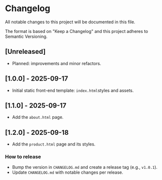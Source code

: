 # Changelog

All notable changes to this project will be documented in this file.

The format is based on "Keep a Changelog" and this project adheres to Semantic Versioning.

## [Unreleased]

- Planned: improvements and minor refactors.

## [1.0.0] - 2025-09-17

- Initial static front-end template: `index.html`styles and assets.

## [1.1.0] - 2025-09-17

- Add the `about.html` page.

## [1.2.0] - 2025-09-18

- Add the `product.html` page and its styles.

### How to release

- Bump the version in `CHANGELOG.md` and create a release tag (e.g., `v1.0.1`).
- Update `CHANGELOG.md` with notable changes per release.
